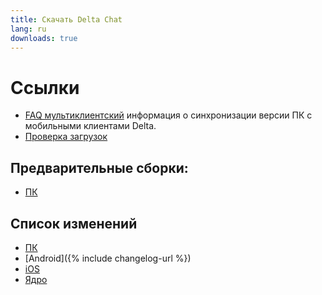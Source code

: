 ```yaml
---
title: Скачать Delta Chat
lang: ru
downloads: true
---
```




<!-- GENERATED FILE -- DO NOT EDIT -->



# Ссылки

* [FAQ мультиклиентский](help#multiclient) информация о синхронизации версии ПК с мобильными клиентами Delta. 
* [Проверка загрузок](verify-downloads)

## Предварительные сборки:
* [ПК](https://download.delta.chat/desktop/preview/)

## Список изменений

* [ПК](https://github.com/deltachat/deltachat-desktop/blob/master/CHANGELOG.md)
* [Android]({% include changelog-url %})
* [iOS](https://github.com/deltachat/deltachat-ios/blob/master/CHANGELOG.md)
* [Ядро](https://github.com/deltachat/deltachat-core-rust/blob/master/CHANGELOG.md)
